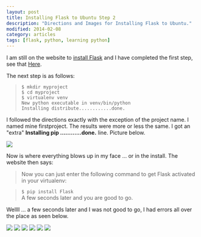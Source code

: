 ```yaml
---
layout: post
title: Installing Flask to Ubuntu Step 2
description: "Directions and Images for Installing Flask to Ubuntu."
modified: 2014-02-08
category: articles
tags: [flask, python, learning python]
---
```


I am still on the website to [install Flask](http://flask.pocoo.org/docs/installation/#installation) and I have completed the first step, see that [Here](http://#).

The next step is as follows:
> `$ mkdir myproject` <br>
> `$ cd myproject` <br>
> `$ virtualenv venv` <br>
> `New python executable in venv/bin/python`<br>
> `Installing distribute............done.`

I followed the directions exactly with the exception of the project name. I named mine firstproject. The results were more or less the same. I got an "extra" **Installing pip ............done.** line. Picture below.

![](http://i1205.photobucket.com/albums/bb424/cybercorp/GitHub%20Images/2014-02-06_2242_zps53e3cf29.png)

Now is where everything blows up in my face ... or in the install. The website then says:
> Now you can just enter the following command to get Flask activated in your virtualenv:

> `$ pip install Flask`<br>
> A few seconds later and you are good to go.

Wellll ... a few seconds later and I was not good to go, I had errors all over the place as seen below.

![](http://i1205.photobucket.com/albums/bb424/cybercorp/GitHub%20Images/2014-02-06_2318_zps168ffb67.png)
![](http://i1205.photobucket.com/albums/bb424/cybercorp/GitHub%20Images/2014-02-06_2319_zps656ef0a5.png)
![](http://i1205.photobucket.com/albums/bb424/cybercorp/GitHub%20Images/2014-02-06_2321_zpsf8b0b8f3.png)
![](http://i1205.photobucket.com/albums/bb424/cybercorp/GitHub%20Images/2014-02-06_2323_zpsefd8032d.png)
![](http://i1205.photobucket.com/albums/bb424/cybercorp/GitHub%20Images/2014-02-06_2325_zps80388944.png)
![](http://i1205.photobucket.com/albums/bb424/cybercorp/GitHub%20Images/2014-02-06_2326_zps72588726.png)
